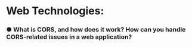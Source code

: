 # Web Technologies:
### ● What is CORS, and how does it work? How can you handle CORS-related issues in a web application?
